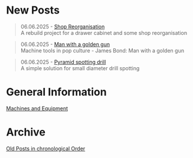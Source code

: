 # New Posts

>06.06.2025 - [Shop Reorganisation](/posts/2025_06_06_shop_reorganisation.md)  
>A rebuild project for a drawer cabinet and some shop reorganisation

>06.06.2025 - [Man with a golden gun](/posts/2025_06_06_man_with_a_golden_gun.md)  
>Machine tools in pop culture - James Bond: Man with a golden gun

>06.06.2025 - [Pyramid spotting drill](/posts/2025_06_06_pyramid_spotting_drill.md)  
>A simple solution for small diameter drill spotting

# General Information

[Machines and Equipment](/shop/shop.md)

# Archive

[Old Posts in chronological Order](posts.md)